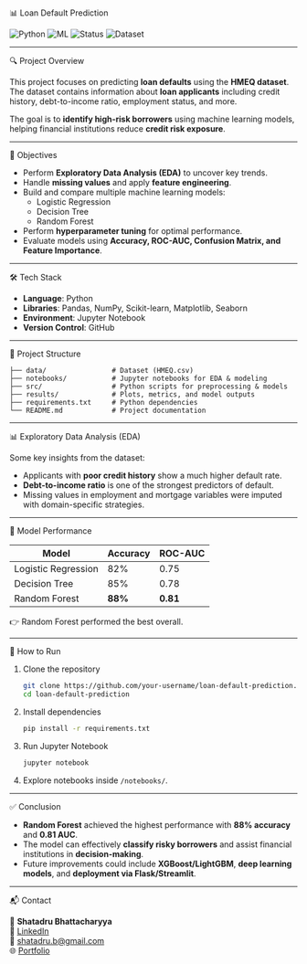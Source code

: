 📊 Loan Default Prediction  

![Python](https://img.shields.io/badge/Python-3.10-blue) 
![ML](https://img.shields.io/badge/Machine%20Learning-Scikit--Learn-orange) 
![Status](https://img.shields.io/badge/Status-Completed-brightgreen) 
![Dataset](https://img.shields.io/badge/Dataset-HMEQ-lightgrey)

---

 🔍 Project Overview  

This project focuses on predicting **loan defaults** using the **HMEQ dataset**.  
The dataset contains information about **loan applicants** including credit history, debt-to-income ratio, employment status, and more.  

The goal is to **identify high-risk borrowers** using machine learning models, helping financial institutions reduce **credit risk exposure**.  

---

 🎯 Objectives  

- Perform **Exploratory Data Analysis (EDA)** to uncover key trends.  
- Handle **missing values** and apply **feature engineering**.  
- Build and compare multiple machine learning models:
  - Logistic Regression  
  - Decision Tree  
  - Random Forest  
- Perform **hyperparameter tuning** for optimal performance.  
- Evaluate models using **Accuracy, ROC-AUC, Confusion Matrix, and Feature Importance**.  

---

 🛠️ Tech Stack  

- **Language**: Python  
- **Libraries**: Pandas, NumPy, Scikit-learn, Matplotlib, Seaborn  
- **Environment**: Jupyter Notebook  
- **Version Control**: GitHub  

---

 📂 Project Structure  

```
├── data/                # Dataset (HMEQ.csv)
├── notebooks/           # Jupyter notebooks for EDA & modeling
├── src/                 # Python scripts for preprocessing & models
├── results/             # Plots, metrics, and model outputs
├── requirements.txt     # Python dependencies
└── README.md            # Project documentation
```

---

 📊 Exploratory Data Analysis (EDA)  

Some key insights from the dataset:  

- Applicants with **poor credit history** show a much higher default rate.  
- **Debt-to-income ratio** is one of the strongest predictors of default.  
- Missing values in employment and mortgage variables were imputed with domain-specific strategies.  

---

 🤖 Model Performance  

| Model                 | Accuracy | ROC-AUC |
|------------------------|----------|---------|
| Logistic Regression    | 82%      | 0.75    |
| Decision Tree          | 85%      | 0.78    |
| Random Forest          | **88%**  | **0.81** |

👉 Random Forest performed the best overall.   

---

 🚀 How to Run  

1. Clone the repository  
   ```bash
   git clone https://github.com/your-username/loan-default-prediction.git
   cd loan-default-prediction
   ```

2. Install dependencies  
   ```bash
   pip install -r requirements.txt
   ```

3. Run Jupyter Notebook  
   ```bash
   jupyter notebook
   ```

4. Explore notebooks inside `/notebooks/`.  

---

 ✅ Conclusion  

- **Random Forest** achieved the highest performance with **88% accuracy** and **0.81 AUC**.  
- The model can effectively **classify risky borrowers** and assist financial institutions in **decision-making**.  
- Future improvements could include **XGBoost/LightGBM**, **deep learning models**, and **deployment via Flask/Streamlit**.  

---

 📬 Contact  

👤 **Shatadru Bhattacharyya**  
💼 [LinkedIn](https://www.linkedin.com/in/shatadru-bhattacharyya-81428816/)  
📧 shatadru.b@gmail.com  
🌐 [Portfolio](https://github.com/shatadru-b)  
